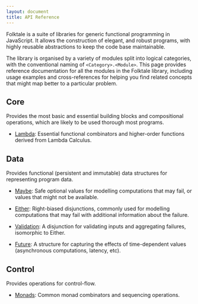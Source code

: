 ```yaml
---
layout: document
title: API Reference
---
```


Folktale is a suite of libraries for generic functional programming in
JavaScript. It allows the construction of elegant, and robust programs, with
highly reusable abstractions to keep the code base maintainable.

The library is organised by a variety of modules split into logical categories,
with the conventional naming of `<Category>.<Module>`. This page provides
reference documentation for all the modules in the Folktale library, including
usage examples and cross-references for helping you find related concepts that
might map better to a particular problem.


## Core

Provides the most basic and essential building blocks and compositional
operations, which are likely to be used thorough most programs.

 -  [Lambda](core/lambda.html): Essential functional combinators and
    higher-order functions derived from Lambda Calculus.
   
   
## Data

Provides functional (persistent and immutable) data structures for representing
program data.

 -  [Maybe](data/maybe.html): Safe optional values for modelling computations
    that may fail, or values that might not be available.
   
 -  [Either](data/either.html): Right-biased disjunctions, commonly used for
    modelling computations that may fail with additional information about the
    failure.

 -  [Validation](data/validation.html): A disjunction for validating inputs and
    aggregating failures, isomorphic to Either.
   
 -  [Future](data/future.html): A structure for capturing the effects of
    time-dependent values (asynchronous computations, latency, etc).
    
[Mori]: https://github.com/swannodette/mori


## Control

Provides operations for control-flow.

 -  [Monads](control/monads.html): Common monad combinators and sequencing
    operations.
    
    

    







